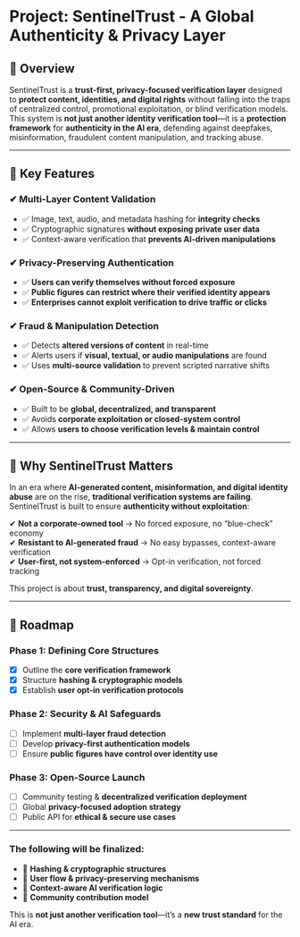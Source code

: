 # **Project: SentinelTrust - A Global Authenticity & Privacy Layer**

## **🔹 Overview**
SentinelTrust is a **trust-first, privacy-focused verification layer** designed to **protect content, identities, and digital rights** without falling into the traps of centralized control, promotional exploitation, or blind verification models. This system is **not just another identity verification tool**—it is a **protection framework** for **authenticity in the AI era**, defending against deepfakes, misinformation, fraudulent content manipulation, and tracking abuse.

---

## **🔹 Key Features**
### **✔ Multi-Layer Content Validation**
- ✅ Image, text, audio, and metadata hashing for **integrity checks**  
- ✅ Cryptographic signatures **without exposing private user data**  
- ✅ Context-aware verification that **prevents AI-driven manipulations**  

### **✔ Privacy-Preserving Authentication**
- ✅ **Users can verify themselves without forced exposure**  
- ✅ **Public figures can restrict where their verified identity appears**  
- ✅ **Enterprises cannot exploit verification to drive traffic or clicks**  

### **✔ Fraud & Manipulation Detection**
- ✅ Detects **altered versions of content** in real-time  
- ✅ Alerts users if **visual, textual, or audio manipulations** are found  
- ✅ Uses **multi-source validation** to prevent scripted narrative shifts  

### **✔ Open-Source & Community-Driven**
- ✅ Built to be **global, decentralized, and transparent**  
- ✅ Avoids **corporate exploitation or closed-system control**  
- ✅ Allows **users to choose verification levels & maintain control**  

---

## **🔹 Why SentinelTrust Matters**
In an era where **AI-generated content, misinformation, and digital identity abuse** are on the rise, **traditional verification systems are failing**. SentinelTrust is built to ensure **authenticity without exploitation**:  

✔ **Not a corporate-owned tool** → No forced exposure, no “blue-check” economy  
✔ **Resistant to AI-generated fraud** → No easy bypasses, context-aware verification  
✔ **User-first, not system-enforced** → Opt-in verification, not forced tracking  

This project is about **trust, transparency, and digital sovereignty**.

---

## **🔹 Roadmap**
### **Phase 1: Defining Core Structures**
- [x] Outline the **core verification framework**  
- [x] Structure **hashing & cryptographic models**  
- [x] Establish **user opt-in verification protocols**  

### **Phase 2: Security & AI Safeguards**
- [ ] Implement **multi-layer fraud detection**  
- [ ] Develop **privacy-first authentication models**  
- [ ] Ensure **public figures have control over identity use**  

### **Phase 3: Open-Source Launch**
- [ ] Community testing & **decentralized verification deployment**  
- [ ] Global **privacy-focused adoption strategy**  
- [ ] Public API for **ethical & secure use cases**  

---

### The following will be finalized:  
- 🔹 **Hashing & cryptographic structures**  
- 🔹 **User flow & privacy-preserving mechanisms**  
- 🔹 **Context-aware AI verification logic**  
- 🔹 **Community contribution model**  

This is **not just another verification tool**—it’s a **new trust standard** for the AI era.
